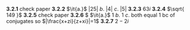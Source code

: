 $\mathbf{3.2.1}$ $\text{check paper}$
$\mathbf{3.2.2}$
	$\it{a.}$ $|25|$
	$b.$ $|4|$
	$c.$ $|5|$
$\mathbf{3.2.3}$ $63i$
$\mathbf{3.2.4}$ $\sqrt{ 149 }$
$\mathbf{3.2.5}$ $\text{check paper}$
$\mathbf{3.2.6}$ $
	$\it{a.}$ $1$
	$b.$ $1$
	$c.$ $\text{both equal 1 bc of conjugates so}$ $|\frac{x+zi}{z+xi}|=1$
$\mathbf{3.2.7}$ $2-2i$